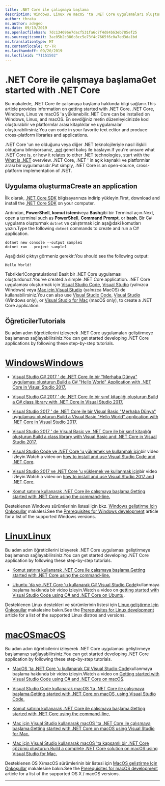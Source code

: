 ```yaml
---
title: .NET Core ile çalışmaya başlama
description: Windows, Linux ve macOS 'ta .NET Core uygulamaları oluşturmayı öğrenmek için kaynakları bulun.
author: thraka
ms.author: adegeo
ms.date: 09/19/2019
ms.openlocfilehash: 7dc134696e7dacf531fa6c7f4d84b63eb785ef25
ms.sourcegitcommit: 3ac05b2c386c8cc5e73f4c7665f6c0a7ed3da1bd
ms.translationtype: MT
ms.contentlocale: tr-TR
ms.lasthandoff: 09/20/2019
ms.locfileid: "71151502"
---
```

# <a name="get-started-with-net-core"></a><span data-ttu-id="e0252-103">.NET Core ile çalışmaya başlama</span><span class="sxs-lookup"><span data-stu-id="e0252-103">Get started with .NET Core</span></span>

<span data-ttu-id="e0252-104">Bu makalede, .NET Core ile çalışmaya başlama hakkında bilgi sağlanır.</span><span class="sxs-lookup"><span data-stu-id="e0252-104">This article provides information on getting started with .NET Core.</span></span> <span data-ttu-id="e0252-105">.NET Core, Windows, Linux ve macOS 'a yüklenebilir.</span><span class="sxs-lookup"><span data-stu-id="e0252-105">.NET Core can be installed on Windows, Linux, and macOS.</span></span> <span data-ttu-id="e0252-106">En sevdiğiniz metin düzenleyicinizde kod oluşturabilir ve platformlar arası kitaplıklar ve uygulamalar oluşturabilirsiniz.</span><span class="sxs-lookup"><span data-stu-id="e0252-106">You can code in your favorite text editor and produce cross-platform libraries and applications.</span></span> 

<span data-ttu-id="e0252-107">.NET Core 'un ne olduğunu veya diğer .NET teknolojileriyle nasıl ilişkili olduğunu bilmiyorsanız, [.net](https://dotnet.microsoft.com/learn/dotnet/what-is-dotnet) genel bakış ile başlayın.</span><span class="sxs-lookup"><span data-stu-id="e0252-107">If you're unsure what .NET Core is, or how it relates to other .NET technologies, start with the [What is .NET](https://dotnet.microsoft.com/learn/dotnet/what-is-dotnet) overview.</span></span> <span data-ttu-id="e0252-108">.NET Core, .NET ' in açık kaynaklı ve platformlar arası bir uygulamasıdır.</span><span class="sxs-lookup"><span data-stu-id="e0252-108">Put simply, .NET Core is an open-source, cross-platform implementation of .NET.</span></span>

## <a name="create-an-application"></a><span data-ttu-id="e0252-109">Uygulama oluşturma</span><span class="sxs-lookup"><span data-stu-id="e0252-109">Create an application</span></span>

<span data-ttu-id="e0252-110">İlk olarak, [.NET Core SDK](https://dotnet.microsoft.com/download) bilgisayarınıza indirip yükleyin.</span><span class="sxs-lookup"><span data-stu-id="e0252-110">First, download and install the [.NET Core SDK](https://dotnet.microsoft.com/download) on your computer.</span></span>

<span data-ttu-id="e0252-111">Ardından, **PowerShell**, **komut istemi**veya **Bash**gibi bir Terminal açın.</span><span class="sxs-lookup"><span data-stu-id="e0252-111">Next, open a terminal such as **PowerShell**, **Command Prompt**, or **bash**.</span></span> <span data-ttu-id="e0252-112">Bir C# uygulama oluşturmak `dotnet` ve çalıştırmak için aşağıdaki komutları yazın.</span><span class="sxs-lookup"><span data-stu-id="e0252-112">Type the following `dotnet` commands to create and run a C# application.</span></span>

```dotnetcli
dotnet new console --output sample1
dotnet run --project sample1
```

<span data-ttu-id="e0252-113">Aşağıdaki çıktıyı görmeniz gerekir:</span><span class="sxs-lookup"><span data-stu-id="e0252-113">You should see the following output:</span></span>

```console
Hello World!
```

<span data-ttu-id="e0252-114">Tebrikler!</span><span class="sxs-lookup"><span data-stu-id="e0252-114">Congratulations!</span></span> <span data-ttu-id="e0252-115">Basit bir .NET Core uygulaması oluşturdunuz.</span><span class="sxs-lookup"><span data-stu-id="e0252-115">You've created a simple .NET Core application.</span></span> <span data-ttu-id="e0252-116">.NET Core uygulaması oluşturmak için [Visual Studio Code](tutorials/with-visual-studio-code.md), [Visual Studio](tutorials/with-visual-studio.md) (yalnızca Windows) veya [Mac için Visual Studio](tutorials/using-on-mac-vs.md) (yalnızca MacOS) de kullanabilirsiniz.</span><span class="sxs-lookup"><span data-stu-id="e0252-116">You can also use [Visual Studio Code](tutorials/with-visual-studio-code.md), [Visual Studio](tutorials/with-visual-studio.md) (Windows only), or [Visual Studio for Mac](tutorials/using-on-mac-vs.md) (macOS only), to create a .NET Core application.</span></span>

## <a name="tutorials"></a><span data-ttu-id="e0252-117">Öğreticiler</span><span class="sxs-lookup"><span data-stu-id="e0252-117">Tutorials</span></span>

<span data-ttu-id="e0252-118">Bu adım adım öğreticilerini izleyerek .NET Core uygulamaları geliştirmeye başlamanızı sağlayabilirsiniz.</span><span class="sxs-lookup"><span data-stu-id="e0252-118">You can get started developing .NET Core applications by following these step-by-step tutorials.</span></span>

<!-- markdownlint-disable MD025 -->

# <a name="windowstabwindows"></a>[<span data-ttu-id="e0252-119">Windows</span><span class="sxs-lookup"><span data-stu-id="e0252-119">Windows</span></span>](#tab/windows)

* [<span data-ttu-id="e0252-120">Visual Studio C# 2017 ' de .NET Core ile bir "Merhaba Dünya" uygulaması oluşturun.</span><span class="sxs-lookup"><span data-stu-id="e0252-120">Build a C# "Hello World" Application with .NET Core in Visual Studio 2017.</span></span>](./tutorials/with-visual-studio.md)

* [<span data-ttu-id="e0252-121">Visual Studio C# 2017 ' de .NET Core ile bir sınıf kitaplığı oluşturun.</span><span class="sxs-lookup"><span data-stu-id="e0252-121">Build a C# class library with .NET Core in Visual Studio 2017.</span></span>](./tutorials/library-with-visual-studio.md)

* [<span data-ttu-id="e0252-122">Visual Studio 2017 ' de .NET Core ile bir Visual Basic "Merhaba Dünya" uygulaması oluşturun.</span><span class="sxs-lookup"><span data-stu-id="e0252-122">Build a Visual Basic "Hello World" application with .NET Core in Visual Studio 2017.</span></span>](./tutorials/vb-with-visual-studio.md)

* [<span data-ttu-id="e0252-123">Visual Studio 2017 ' de Visual Basic ve .NET Core ile bir sınıf kitaplığı oluşturun.</span><span class="sxs-lookup"><span data-stu-id="e0252-123">Build a class library with Visual Basic and .NET Core in Visual Studio 2017.</span></span>](./tutorials/vb-library-with-visual-studio.md)  

* <span data-ttu-id="e0252-124">[Visual Studio Code ve .NET Core 'u yüklemek ve kullanmak için](https://channel9.msdn.com/Blogs/dotnet/Get-started-with-VS-Code-using-CSharp-and-NET-Core/)bir video izleyin.</span><span class="sxs-lookup"><span data-stu-id="e0252-124">Watch a video on [how to install and use Visual Studio Code and .NET Core](https://channel9.msdn.com/Blogs/dotnet/Get-started-with-VS-Code-using-CSharp-and-NET-Core/).</span></span>

* <span data-ttu-id="e0252-125">[Visual Studio 2017 ve .NET Core 'u yüklemek ve kullanmak için](https://channel9.msdn.com/Blogs/dotnet/Get-Started-NET-Core-Visual-Studio-2017/)bir video izleyin.</span><span class="sxs-lookup"><span data-stu-id="e0252-125">Watch a video on [how to install and use Visual Studio 2017 and .NET Core](https://channel9.msdn.com/Blogs/dotnet/Get-Started-NET-Core-Visual-Studio-2017/).</span></span>

* [<span data-ttu-id="e0252-126">Komut satırını kullanarak .NET Core ile çalışmaya başlama.</span><span class="sxs-lookup"><span data-stu-id="e0252-126">Getting started with .NET Core using the command-line.</span></span>](tutorials/using-with-xplat-cli.md)

<span data-ttu-id="e0252-127">Desteklenen Windows sürümlerinin listesi için bkz. [Windows geliştirme Için Önkoşullar](windows-prerequisites.md) makalesi.</span><span class="sxs-lookup"><span data-stu-id="e0252-127">See the [Prerequisites for Windows development](windows-prerequisites.md) article for a list of the supported Windows versions.</span></span>

# <a name="linuxtablinux"></a>[<span data-ttu-id="e0252-128">Linux</span><span class="sxs-lookup"><span data-stu-id="e0252-128">Linux</span></span>](#tab/linux)

<span data-ttu-id="e0252-129">Bu adım adım öğreticilerini izleyerek .NET Core uygulaması geliştirmeye başlamanızı sağlayabilirsiniz.</span><span class="sxs-lookup"><span data-stu-id="e0252-129">You can get started developing .NET Core application by following these step-by-step tutorials.</span></span>

* [<span data-ttu-id="e0252-130">Komut satırını kullanarak .NET Core ile çalışmaya başlama.</span><span class="sxs-lookup"><span data-stu-id="e0252-130">Getting started with .NET Core using the command-line.</span></span>](tutorials/using-with-xplat-cli.md)

* <span data-ttu-id="e0252-131">[Ubuntu 'da ve .NET Core 'u kullanarak C# Visual Studio Code](https://channel9.msdn.com/Blogs/dotnet/Get-started-with-VS-Code-Csharp-dotnet-Core-Ubuntu)kullanmaya başlama hakkında bir video izleyin.</span><span class="sxs-lookup"><span data-stu-id="e0252-131">Watch a video on [getting started with Visual Studio Code using C# and .NET Core on Ubuntu](https://channel9.msdn.com/Blogs/dotnet/Get-started-with-VS-Code-Csharp-dotnet-Core-Ubuntu).</span></span>

<span data-ttu-id="e0252-132">Desteklenen Linux destekleri ve sürümlerinin listesi için [Linux geliştirme Için Önkoşullar](linux-prerequisites.md) makalesine bakın.</span><span class="sxs-lookup"><span data-stu-id="e0252-132">See the [Prerequisites for Linux development](linux-prerequisites.md) article for a list of the supported Linux distros and versions.</span></span>

# <a name="macostabmacos"></a>[<span data-ttu-id="e0252-133">macOS</span><span class="sxs-lookup"><span data-stu-id="e0252-133">macOS</span></span>](#tab/macos)

<span data-ttu-id="e0252-134">Bu adım adım öğreticilerini izleyerek .NET Core uygulaması geliştirmeye başlamanızı sağlayabilirsiniz.</span><span class="sxs-lookup"><span data-stu-id="e0252-134">You can get started developing .NET Core application by following these step-by-step tutorials.</span></span>

* <span data-ttu-id="e0252-135">[MacOS 'ta .NET Core 'u kullanarak C# Visual Studio Code](https://channel9.msdn.com/Blogs/dotnet/Get-started-VSCode-NET-Core-Mac)kullanmaya başlama hakkında bir video izleyin.</span><span class="sxs-lookup"><span data-stu-id="e0252-135">Watch a video on [Getting started with Visual Studio Code using C# and .NET Core on macOS](https://channel9.msdn.com/Blogs/dotnet/Get-started-VSCode-NET-Core-Mac).</span></span>

* [<span data-ttu-id="e0252-136">Visual Studio Code kullanarak macOS 'ta .NET Core ile çalışmaya başlama.</span><span class="sxs-lookup"><span data-stu-id="e0252-136">Getting started with .NET Core on macOS, using Visual Studio Code.</span></span>](tutorials/using-on-macos.md)

* [<span data-ttu-id="e0252-137">Komut satırını kullanarak .NET Core ile çalışmaya başlama.</span><span class="sxs-lookup"><span data-stu-id="e0252-137">Getting started with .NET Core using the command-line.</span></span>](tutorials/using-with-xplat-cli.md)

* [<span data-ttu-id="e0252-138">Mac için Visual Studio kullanarak macOS 'ta .NET Core ile çalışmaya başlama.</span><span class="sxs-lookup"><span data-stu-id="e0252-138">Getting started with .NET Core on macOS using Visual Studio for Mac.</span></span>](tutorials/using-on-mac-vs.md)

* [<span data-ttu-id="e0252-139">Mac için Visual Studio kullanarak macOS 'ta kapsamlı bir .NET Core çözümü oluşturun.</span><span class="sxs-lookup"><span data-stu-id="e0252-139">Build a complete .NET Core solution on macOS using Visual Studio for Mac.</span></span>](tutorials/using-on-mac-vs-full-solution.md)

<span data-ttu-id="e0252-140">Desteklenen OS X/macOS sürümlerinin bir listesi için [MacOS geliştirme Için Önkoşullar](macos-prerequisites.md) makalesine bakın.</span><span class="sxs-lookup"><span data-stu-id="e0252-140">See the [Prerequisites for macOS development](macos-prerequisites.md) article for a list of the supported OS X / macOS versions.</span></span>

---
